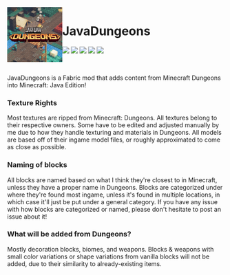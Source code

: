 <img src="src/main/resources/assets/dungeons/icon.png" align="left" width="128px"/>

# JavaDungeons

[![](https://img.shields.io/github/license/ashie404/JavaDungeons.svg)](LICENSE) [![](https://img.shields.io/github/v/release/ashie404/javadungeons)](https://github.com/ashie404/JavaDungeons/releases) ![](https://img.shields.io/badge/Minecraft-1.20.4-purple) [![](https://img.shields.io/badge/Curseforge-JavaDungeons-orange?logo=curseforge)](https://www.curseforge.com/minecraft/mc-mods/javadungeons) [![](https://img.shields.io/badge/Modrinth-JavaDungeons-1ec865?logo=modrinth)](https://modrinth.com/mod/javadungeons)

<br/>

JavaDungeons is a Fabric mod that adds content from Minecraft Dungeons into Minecraft: Java Edition!

### Texture Rights

Most textures are ripped from Minecraft: Dungeons. All textures belong to their respective owners. Some have to be edited and adjusted manually by me due to how they handle texturing and materials in Dungeons. All models are based off of their ingame model files, or roughly approximated to come as close as possible. 

### Naming of blocks

All blocks are named based on what I think they're closest to in Minecraft, unless they have a proper name in Dungeons. Blocks are categorized under where they're found most ingame, unless it's found in multiple locations, in which case it'll just be put under a general category. If you have any issue with how blocks are categorized or named, please don't hesitate to post an issue about it!

### What will be added from Dungeons?

Mostly decoration blocks, biomes, and weapons. Blocks & weapons with small color variations or shape variations from vanilla blocks will not be added, due to their similarity to already-existing items.
